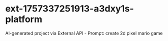 # ext-1757337251913-a3dxy1s-platform
AI-generated project via External API - Prompt: create 2d pixel mario game
